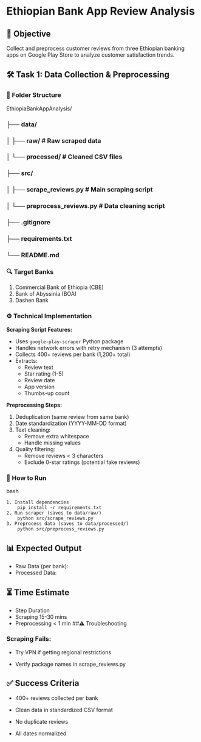 # Ethiopian Bank App Review Analysis 

## 📌 Objective
Collect and preprocess customer reviews from three Ethiopian banking apps on Google Play Store to analyze customer satisfaction trends.

## 🛠️ Task 1: Data Collection & Preprocessing
### 📂 Folder Structure
EthiopiaBankAppAnalysis/
### ├── data/
### │ ├── raw/ # Raw scraped data
### │ └── processed/ # Cleaned CSV files
### ├── src/
### │ ├── scrape_reviews.py # Main scraping script
### │ └── preprocess_reviews.py # Data cleaning script
### ├── .gitignore
### ├── requirements.txt
### └── README.md 

### 🔍 Target Banks
1. Commercial Bank of Ethiopia (CBE)
2. Bank of Abyssinia (BOA)
3. Dashen Bank

### ⚙️ Technical Implementation
**Scraping Script Features:**
- Uses `google-play-scraper` Python package
- Handles network errors with retry mechanism (3 attempts)
- Collects 400+ reviews per bank (1,200+ total)
- Extracts:
  - Review text
  - Star rating (1-5)
  - Review date
  - App version
  - Thumbs-up count

**Preprocessing Steps:**
1. Deduplication (same review from same bank)
2. Date standardization (YYYY-MM-DD format)
3. Text cleaning:
   - Remove extra whitespace
   - Handle missing values
4. Quality filtering:
   - Remove reviews < 3 characters
   - Exclude 0-star ratings (potential fake reviews)

### 🚀 How to Run
 bash
 
    1. Install dependencies
        pip install -r requirements.txt
    2. Run scraper (saves to data/raw/)
        python src/scrape_reviews.py
    3. Preprocess data (saves to data/processed/)
        python src/preprocess_reviews.py

## 📊 Expected Output
- Raw Data (per bank):
- Processed Data:

## ⏳ Time Estimate
- Step	Duration
- Scraping	15-30 mins
- Preprocessing	< 1 min
##⚠️ Troubleshooting
### Scraping Fails:

- Try VPN if getting regional restrictions

- Verify package names in scrape_reviews.py

## ✅ Success Criteria
- 400+ reviews collected per bank

- Clean data in standardized CSV format

- No duplicate reviews

- All dates normalized
